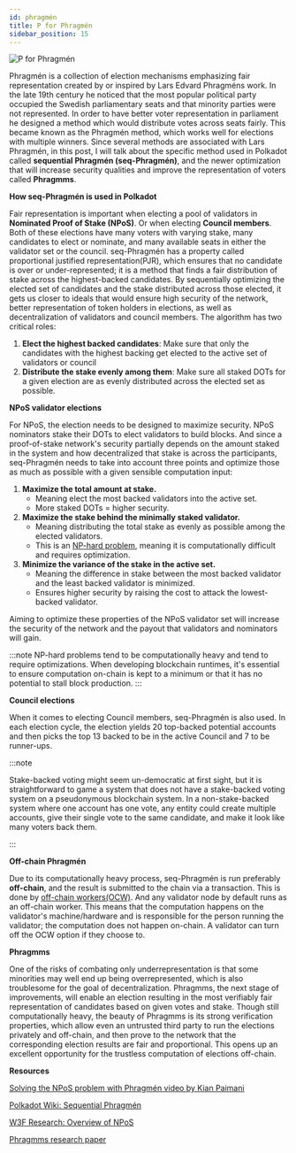 ```yaml
---
id: phragmén
title: P for Phragmén
sidebar_position: 15
---
```


![P for Phragmén](assets/P.png)

Phragmén is a collection of election mechanisms emphasizing fair representation created by or inspired by Lars Edvard Phragméns work. In the late 19th century he noticed that the most popular political party occupied the Swedish parliamentary seats and that minority parties were not represented. In order to have better voter representation in parliament he designed a method which would distribute votes across seats fairly. This became known as the Phragmén method, which works well for elections with multiple winners. Since several methods are associated with Lars Phragmén, in this post, I will talk about the specific method used in Polkadot called **sequential Phragmén (seq-Phragmén)**, and the newer optimization that will increase security qualities and improve the representation of voters called **Phragmms**.

**How seq-Phragmén is used in Polkadot**

Fair representation is important when electing a pool of validators in **Nominated Proof of Stake (NPoS)**. Or when electing **Council members**. Both of these elections have many voters with varying stake, many candidates to elect or nominate, and many available seats in either the validator set or the council. seq-Phragmén has a property called proportional justified representation(PJR), which ensures that no candidate is over or under-represented; it is a method that finds a fair distribution of stake across the highest-backed candidates. By sequentially optimizing the elected set of candidates and the stake distributed across those elected, it gets us closer to ideals that would ensure high security of the network, better representation of token holders in elections, as well as decentralization of validators and council members. The algorithm has two critical roles:

1. **Elect the highest backed candidates**: Make sure that only the candidates with the highest backing get elected to the active set of validators or council
2. **Distribute the stake evenly among them**: Make sure all staked DOTs for a given election are as evenly distributed across the elected set as possible.

**NPoS validator elections**

For NPoS, the election needs to be designed to maximize security. NPoS nominators stake their DOTs to elect validators to build blocks. And since a proof-of-stake network's security partially depends on the amount staked in the system and how decentralized that stake is across the participants, seq-Phragmén needs to take into account three points and optimize those as much as possible with a given sensible computation input:

1. **Maximize the total amount at stake.**
    - Meaning elect the most backed validators into the active set.
    - More staked DOTs = higher security.
2. **Maximize the stake behind the minimally staked validator.**
    - Meaning distributing the total stake as evenly as possible among the elected validators.
    - This is an [NP-hard problem](https://en.wikipedia.org/wiki/NP-hardness), meaning it is computationally difficult and requires optimization.
3. **Minimize the variance of the stake in the active set.**
    - Meaning the difference in stake between the most backed validator and the least backed validator is minimized.
    - Ensures higher security by raising the cost to attack the lowest-backed validator.

Aiming to optimize these properties of the NPoS validator set will increase the security of the network and the payout that validators and nominators will gain.

:::note
NP-hard problems tend to be computationally heavy and tend to require optimizations. When developing blockchain runtimes, it's essential to ensure computation on-chain is kept to a minimum or that it has no potential to stall block production.
:::

**Council elections**

When it comes to electing Council members, seq-Phragmén is also used. In each election cycle, the election yields 20 top-backed potential accounts and then picks the top 13 backed to be in the active Council and 7 to be runner-ups. 

:::note

Stake-backed voting might seem un-democratic at first sight, but it is straightforward to game a system that does not have a stake-backed voting system on a pseudonymous blockchain system. In a non-stake-backed system where one account has one vote, any entity could create multiple accounts, give their single vote to the same candidate, and make it look like many voters back them.

:::

**Off-chain Phragmén**

Due to its computationally heavy process, seq-Phragmén is run preferably **off-chain**, and the result is submitted to the chain via a transaction. This is done by [off-chain workers(OCW)](https://docs.substrate.io/how-to-guides/v3/ocw/transactions/). And any validator node by default runs as an off-chain worker. This means that the computation happens on the validator's machine/hardware and is responsible for the person running the validator; the computation does not happen on-chain. A validator can turn off the OCW option if they choose to.

**Phragmms**

One of the risks of combating only underrepresentation is that some minorities may well end up being overrepresented, which is also troublesome for the goal of decentralization. Phragmms, the next stage of improvements, will enable an election resulting in the most verifiably fair representation of candidates based on given votes and stake. Though still computationally heavy, the beauty of Phragmms is its strong verification properties, which allow even an untrusted third party to run the elections privately and off-chain, and then prove to the network that the corresponding election results are fair and proportional. This opens up an excellent opportunity for the trustless computation of elections off-chain.

**Resources**

[Solving the NPoS problem with Phragmén video by Kian Paimani](https://www.youtube.com/watch?v=MjOvVhc1oXw)

[Polkadot Wiki: Sequential Phragmén](https://wiki.polkadot.network/docs/learn-phragmen)

[W3F Research: Overview of NPoS](https://research.web3.foundation/Polkadot/protocols/NPoS/Overview)

[Phragmms research paper](https://arxiv.org/pdf/2004.12990.pdf)
